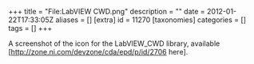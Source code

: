 +++
title = "File:LabVIEW CWD.png"
description = ""
date = 2012-01-22T17:33:05Z
aliases = []
[extra]
id = 11270
[taxonomies]
categories = []
tags = []
+++

A screenshot of the icon for the LabVIEW_CWD library, available [http://zone.ni.com/devzone/cda/epd/p/id/2706 here].
